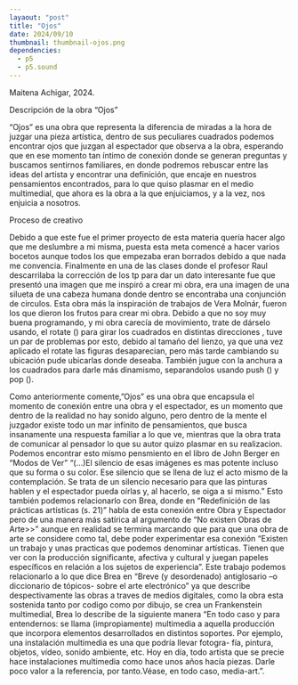 ```yaml
---
layaout: "post"
title: "Ojos"
date: 2024/09/10
thumbnail: thumbnail-ojos.png
dependencies:
  - p5
  - p5.sound
---
```


<script type="text/javascript" src="sketch.js"></script>
Maitena Achigar, 2024.

Descripción de la obra “Ojos”

“Ojos” es una obra que representa la diferencia de miradas a la hora de juzgar una pieza artística, dentro de sus peculiares cuadrados podemos encontrar ojos que juzgan al espectador que observa a la obra, esperando que en ese momento tan íntimo de conexión donde se generan preguntas y buscamos sentirnos familiares, en donde podremos rebuscar entre las ideas del artista y encontrar una definición, que encaje en nuestros pensamientos encontrados, para lo que quiso plasmar en el medio multimedial, que ahora es la obra a la que enjuiciamos, y a la vez, nos enjuicia a nosotros.

Proceso de creativo  

Debido a que este fue el primer proyecto de esta materia quería hacer algo que me deslumbre a mi misma, puesta esta meta comencé a hacer varios bocetos aunque  todos los que empezaba eran borrados debido a que nada me convencia. Finalmente en una de las clases donde el profesor Raul descarrilaba la corrección de los tp para dar un dato interesante fue que presentó una imagen que me inspiró a crear mi obra, era una imagen de una silueta de una cabeza humana donde dentro se encontraba una conjunción  de circulos. Esta obra más la inspiración de trabajos de Vera Molnár, fueron los que dieron los frutos para crear mi obra.
Debido a que no soy muy buena programando, y mi obra carecía de movimiento, trate de dárselo usando, el rotate () para girar los cuadrados en distintas direcciones , tuve un par de problemas por esto,  debido al tamaño del lienzo, ya que una vez aplicado el rotate las figuras desaparecian, pero más tarde cambiando su ubicación pude ubicarlas donde deseaba.  También jugue con la anchura a los cuadrados para darle más dinamismo, separandolos usando push () y pop (). 

Como anteriormente comente,”Ojos” es una obra que encapsula el momento de conexión entre una obra y el espectador, es un momento que dentro de la realidad no hay sonido alguno, pero dentro de la mente el juzgador existe todo un mar infinito de pensamientos, que busca insanamente una respuesta familiar a lo que ve, mientras que la obra trata de comunicar al pensador lo que su autor quizo plasmar en su realizacion. Podemos encontrar esto mismo pensmiento en el libro de John Berger en “Modos de Ver”  “(…)El silencio de esas imágenes es mas potente incluso que su forma o su color. Ese silencio que se llena de luz el acto mismo de la contemplación. Se trata de un silencio necesario para que las pinturas hablen y el espectador pueda oírlas y, al hacerlo, se oiga a si mismo.”  Esto también podemos relacionarlo con Brea, donde en “Redefinición de las prácticas artísticas (s. 21)” habla de esta conexión entre Obra y Espectador pero de una manera más satírica al argumento de “No existen Obras de Arte>>”  aunque en realidad se termina marcando que para que una obra de arte se considere como tal, debe poder experimentar esa conexión “Existen un trabajo y unas practicas que podemos denominar artísticas. Tienen que ver con la producción significante, afectiva y cultural y juegan papeles específicos en relación a los sujetos de experiencia”. Este trabajo podemos relacionarlo a lo que dice Brea en “Breve (y desordenado) antiglosario –o diccionario de tópicos- sobre el arte electrónico” ya que describe despectivamente las obras a traves de medios digitales, como la obra esta sostenida tanto por codigo como por dibujo, se crea un Frankenstein multimedial, Brea lo describe de la siguiente manera “En todo caso y para entendernos: se llama (impropiamente) multimedia a aquella producción que incorpora elementos desarrollados en distintos soportes. Por ejemplo, una instalación multimedia es una que podría llevar fotogra-
fía, pintura, objetos, vídeo, sonido ambiente, etc. Hoy en día, todo artista que se precie hace instalaciones multimedia como hace unos años hacía piezas. Darle poco valor a la referencia, por tanto.Véase, en todo caso, media-art.”. 
